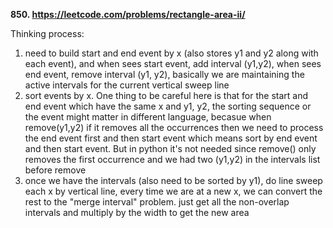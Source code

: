 **850. https://leetcode.com/problems/rectangle-area-ii/**

Thinking process:
1) need to build start and end event by x (also stores y1 and y2 along with each event), and when sees start event, add interval (y1,y2), when sees end event, remove interval (y1, y2), basically we are maintaining the active intervals for the current vertical sweep line
2) sort events by x. One thing to be careful here is that for the start and end event which have the same x and y1, y2, the sorting sequence or the event might matter in different language, becasue when remove(y1,y2) if it removes all the occurrences then we need to process the end event first and then start event which means sort by end event and then start event. But in python it's not needed since remove() only removes the first occurrence and we had two (y1,y2) in the intervals list before remove
3) once we have the intervals (also need to be sorted by y1), do line sweep each x by vertical line, every time we are at a new x, we can convert the rest to the "merge interval" problem. just get all the non-overlap intervals and multiply by the width to get the new area
